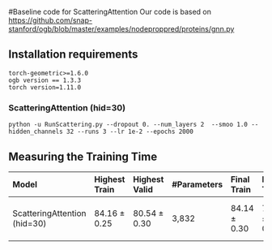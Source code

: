 #Baseline code for ScatteringAttention
Our code is based on https://github.com/snap-stanford/ogb/blob/master/examples/nodeproppred/proteins/gnn.py
## Installation requirements
```
torch-geometric>=1.6.0
ogb version == 1.3.3
torch version=1.11.0
```


### ScatteringAttention (hid=30)
```
python -u RunScattering.py --dropout 0. --num_layers 2  --smoo 1.0 --hidden_channels 32 --runs 3 --lr 1e-2 --epochs 2000
```

## Measuring the Training Time
| Model              |Highest Train  | Highest Valid  | \#Parameters | Final Train | Final Test | Hardware |
|:------------------ |:--------------|:-----------------|:--------------|:----------|:--------------|-------------------|
| ScatteringAttention (hid=30) | 84.16 ± 0.25 | 80.54 ± 0.30| 3,832 | 84.14 ± 0.30  |73.93 ±  0.19|NVIDIA Tesla V SXM2 (32G) |

